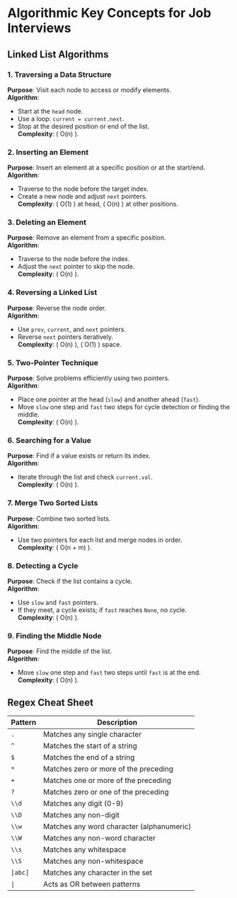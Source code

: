 # Algorithmic Key Concepts for Job Interviews

## Linked List Algorithms

### 1. Traversing a Data Structure
**Purpose**: Visit each node to access or modify elements.  
**Algorithm**:
- Start at the `head` node.
- Use a loop: `current = current.next`.
- Stop at the desired position or end of the list.  
**Complexity**: \( O(n) \).

### 2. Inserting an Element
**Purpose**: Insert an element at a specific position or at the start/end.  
**Algorithm**:
- Traverse to the node before the target index.
- Create a new node and adjust `next` pointers.  
**Complexity**: \( O(1) \) at head, \( O(n) \) at other positions.

### 3. Deleting an Element
**Purpose**: Remove an element from a specific position.  
**Algorithm**:
- Traverse to the node before the index.
- Adjust the `next` pointer to skip the node.  
**Complexity**: \( O(n) \).

### 4. Reversing a Linked List
**Purpose**: Reverse the node order.  
**Algorithm**:
- Use `prev`, `current`, and `next` pointers.
- Reverse `next` pointers iteratively.  
**Complexity**: \( O(n) \), \( O(1) \) space.

### 5. Two-Pointer Technique
**Purpose**: Solve problems efficiently using two pointers.  
**Algorithm**:
- Place one pointer at the head (`slow`) and another ahead (`fast`).
- Move `slow` one step and `fast` two steps for cycle detection or finding the middle.  
**Complexity**: \( O(n) \).

### 6. Searching for a Value
**Purpose**: Find if a value exists or return its index.  
**Algorithm**:
- Iterate through the list and check `current.val`.  
**Complexity**: \( O(n) \).

### 7. Merge Two Sorted Lists
**Purpose**: Combine two sorted lists.  
**Algorithm**:
- Use two pointers for each list and merge nodes in order.  
**Complexity**: \( O(n + m) \).

### 8. Detecting a Cycle
**Purpose**: Check if the list contains a cycle.  
**Algorithm**:
- Use `slow` and `fast` pointers.
- If they meet, a cycle exists; if `fast` reaches `None`, no cycle.  
**Complexity**: \( O(n) \).

### 9. Finding the Middle Node
**Purpose**: Find the middle of the list.  
**Algorithm**:
- Move `slow` one step and `fast` two steps until `fast` is at the end.  
**Complexity**: \( O(n) \).

## Regex Cheat Sheet

| Pattern | Description                              |
|---------|------------------------------------------|
| `.`     | Matches any single character             |
| `^`     | Matches the start of a string            |
| `$`     | Matches the end of a string              |
| `*`     | Matches zero or more of the preceding    |
| `+`     | Matches one or more of the preceding     |
| `?`     | Matches zero or one of the preceding     |
| `\\d`   | Matches any digit (0-9)                  |
| `\\D`   | Matches any non-digit                    |
| `\\w`   | Matches any word character (alphanumeric)|
| `\\W`   | Matches any non-word character           |
| `\\s`   | Matches any whitespace                   |
| `\\S`   | Matches any non-whitespace               |
| `[abc]` | Matches any character in the set         |
| `\|`   | Acts as OR between patterns              |
